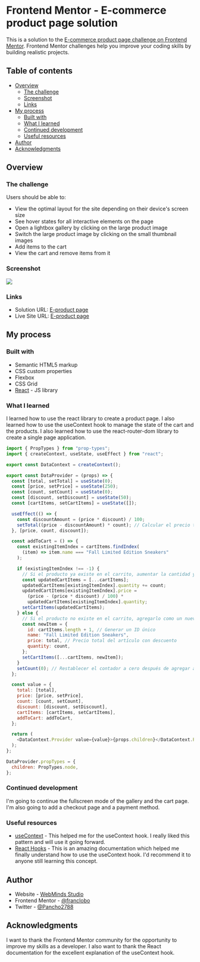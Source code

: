# Frontend Mentor - E-commerce product page solution

This is a solution to the [E-commerce product page challenge on Frontend Mentor](https://www.frontendmentor.io/challenges/ecommerce-product-page-UPsZ9MJp6). Frontend Mentor challenges help you improve your coding skills by building realistic projects.

## Table of contents

- [Overview](#overview)
  - [The challenge](#the-challenge)
  - [Screenshot](#screenshot)
  - [Links](#links)
- [My process](#my-process)
  - [Built with](#built-with)
  - [What I learned](#what-i-learned)
  - [Continued development](#continued-development)
  - [Useful resources](#useful-resources)
- [Author](#author)
- [Acknowledgments](#acknowledgments)


## Overview

### The challenge

Users should be able to:

- View the optimal layout for the site depending on their device's screen size
- See hover states for all interactive elements on the page
- Open a lightbox gallery by clicking on the large product image
- Switch the large product image by clicking on the small thumbnail images
- Add items to the cart
- View the cart and remove items from it

### Screenshot

![](./screenshot.jpg)

### Links

- Solution URL: [E-product page](https://github.com/franclobo/product-page)
- Live Site URL: [E-product page](https://app.netlify.com/sites/eproduct-page/overview)

## My process

### Built with

- Semantic HTML5 markup
- CSS custom properties
- Flexbox
- CSS Grid
- [React](https://reactjs.org/) - JS library

### What I learned

I learned how to use the react library to create a product page. I also learned how to use the useContext hook to manage the state of the cart and the products. I also learned how to use the react-router-dom library to create a single page application.

```js
import { PropTypes } from "prop-types";
import { createContext, useState, useEffect } from "react";

export const DataContext = createContext();

export const DataProvider = (props) => {
  const [total, setTotal] = useState(0);
  const [price, setPrice] = useState(250);
  const [count, setCount] = useState(0);
  const [discount, setDiscount] = useState(50);
  const [cartItems, setCartItems] = useState([]);

  useEffect(() => {
    const discountAmount = (price * discount) / 100;
    setTotal((price - discountAmount) * count); // Calcular el precio total con descuento
  }, [price, count, discount]);

  const addToCart = () => {
    const existingItemIndex = cartItems.findIndex(
      (item) => item.name === "Fall Limited Edition Sneakers"
    );

    if (existingItemIndex !== -1) {
      // Si el producto ya existe en el carrito, aumentar la cantidad y actualizar el precio total
      const updatedCartItems = [...cartItems];
      updatedCartItems[existingItemIndex].quantity += count;
      updatedCartItems[existingItemIndex].price =
        (price - (price * discount) / 100) *
        updatedCartItems[existingItemIndex].quantity;
      setCartItems(updatedCartItems);
    } else {
      // Si el producto no existe en el carrito, agregarlo como un nuevo elemento
      const newItem = {
        id: cartItems.length + 1, // Generar un ID único
        name: "Fall Limited Edition Sneakers",
        price: total, // Precio total del artículo con descuento
        quantity: count,
      };
      setCartItems([...cartItems, newItem]);
    }
    setCount(0); // Restablecer el contador a cero después de agregar al carrito
  };

  const value = {
    total: [total],
    price: [price, setPrice],
    count: [count, setCount],
    discount: [discount, setDiscount],
    cartItems: [cartItems, setCartItems],
    addToCart: addToCart,
  };

  return (
    <DataContext.Provider value={value}>{props.children}</DataContext.Provider>
  );
};

DataProvider.propTypes = {
  children: PropTypes.node,
};
```

### Continued development

I'm going to continue the fullscreen mode of the gallery and the cart page. I'm also going to add a checkout page and a payment method.

### Useful resources

- [useContext](https://react.dev/learn/passing-data-deeply-with-context) - This helped me for the useContext hook. I really liked this pattern and will use it going forward.
- [React Hooks](https://react.dev/reference/react/useContext) - This is an amazing documentation which helped me finally understand how to use the useContext hook. I'd recommend it to anyone still learning this concept.


## Author

- Website - [WebMinds Studio](https://webmindsstudio.com/)
- Frontend Mentor - [@franclobo](https://www.frontendmentor.io/profile/franclobo)
- Twitter - [@Pancho2788](https://twitter.com/Pancho2788)

## Acknowledgments

I want to thank the Frontend Mentor community for the opportunity to improve my skills as a developer. I also want to thank the React documentation for the excellent explanation of the useContext hook.

